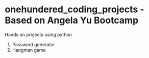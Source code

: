 # onehundered_coding_projects - Based on Angela Yu Bootcamp
Hands on projects using python

1. Password generator
2. Hangman game
